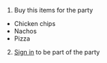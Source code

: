 1. Buy this items for the party
  * Chicken chips
  * Nachos
  * Pizza

2. [Sign in](https://google.com) to be part of the party 
